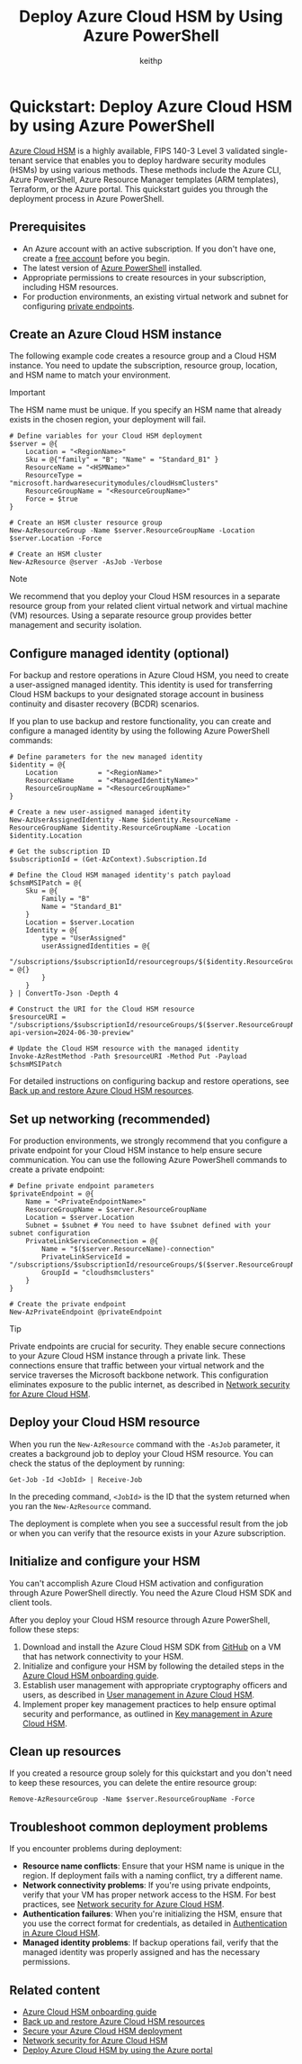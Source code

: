 ﻿---
title: Deploy Azure Cloud HSM by Using Azure PowerShell
description: Learn how to deploy Azure Cloud HSM into an existing virtual network by using Azure PowerShell.
author: keithp
manager: keithp
ms.service: azure-cloud-hsm
ms.topic: quickstart
ms.date: 03/20/2025
ms.author: keithp

#customer intent: As an IT pro decision-maker, I'm looking for key storage capability within the Azure cloud platform that meets FIPS 140-3 Level 3 certification and that gives me exclusive access to a dedicated hardware security module.

#Supported Use Cases: Azure Cloud HSM provides a secure and customer-owned HSM for storing cryptographic keys and performing cryptographic operations. It supports various applications, including PKCS#11, offload of SSL/TLS processing, CA private key protection, and transparent data encryption. It also supports document and code signing.

#Not Supported Use Cases: Azure Cloud HSM is IaaS only. It doesn't integrate with other Azure services, doesn't have a REST API, and doesn't support encryption at rest.
---

# Quickstart: Deploy Azure Cloud HSM by using Azure PowerShell

[Azure Cloud HSM](overview.md) is a highly available, FIPS 140-3 Level 3 validated single-tenant service that enables you to deploy hardware security modules (HSMs) by using various methods. These methods include the Azure CLI, Azure PowerShell, Azure Resource Manager templates (ARM templates), Terraform, or the Azure portal. This quickstart guides you through the deployment process in Azure PowerShell.

## Prerequisites

- An Azure account with an active subscription. If you don't have one, create a [free account](https://azure.microsoft.com/free/?WT.mc_id=A261C142F) before you begin.
- The latest version of [Azure PowerShell](/powershell/azure/install-azure-powershell) installed.
- Appropriate permissions to create resources in your subscription, including HSM resources.
- For production environments, an existing virtual network and subnet for configuring [private endpoints](/azure/private-link/private-endpoint-overview).

## Create an Azure Cloud HSM instance

The following example code creates a resource group and a Cloud HSM instance. You need to update the subscription, resource group, location, and HSM name to match your environment.

> [!IMPORTANT]
> The HSM name must be unique. If you specify an HSM name that already exists in the chosen region, your deployment will fail.

```azurepowershell-interactive
# Define variables for your Cloud HSM deployment
$server = @{
    Location = "<RegionName>"
    Sku = @{"family" = "B"; "Name" = "Standard_B1" }
    ResourceName = "<HSMName>"
    ResourceType = "microsoft.hardwaresecuritymodules/cloudHsmClusters"
    ResourceGroupName = "<ResourceGroupName>"
    Force = $true
}

# Create an HSM cluster resource group
New-AzResourceGroup -Name $server.ResourceGroupName -Location $server.Location -Force

# Create an HSM cluster
New-AzResource @server -AsJob -Verbose
```

> [!NOTE]
> We recommend that you deploy your Cloud HSM resources in a separate resource group from your related client virtual network and virtual machine (VM) resources. Using a separate resource group provides better management and security isolation.

## Configure managed identity (optional)

For backup and restore operations in Azure Cloud HSM, you need to create a user-assigned managed identity. This identity is used for transferring Cloud HSM backups to your designated storage account in business continuity and disaster recovery (BCDR) scenarios.

If you plan to use backup and restore functionality, you can create and configure a managed identity by using the following Azure PowerShell commands:

```azurepowershell-interactive
# Define parameters for the new managed identity
$identity = @{
    Location          = "<RegionName>"                                         
    ResourceName      = "<ManagedIdentityName>"                                         
    ResourceGroupName = "<ResourceGroupName>"
}

# Create a new user-assigned managed identity
New-AzUserAssignedIdentity -Name $identity.ResourceName -ResourceGroupName $identity.ResourceGroupName -Location $identity.Location

# Get the subscription ID
$subscriptionId = (Get-AzContext).Subscription.Id

# Define the Cloud HSM managed identity's patch payload
$chsmMSIPatch = @{
    Sku = @{
        Family = "B"
        Name = "Standard_B1"
    }
    Location = $server.Location
    Identity = @{
        type = "UserAssigned"
        userAssignedIdentities = @{
            "/subscriptions/$subscriptionId/resourcegroups/$($identity.ResourceGroupName)/providers/Microsoft.ManagedIdentity/userAssignedIdentities/$($identity.ResourceName)" = @{}
        }
    }
} | ConvertTo-Json -Depth 4

# Construct the URI for the Cloud HSM resource
$resourceURI = "/subscriptions/$subscriptionId/resourceGroups/$($server.ResourceGroupName)/providers/Microsoft.HardwareSecurityModules/cloudHsmClusters/$($server.ResourceName)?api-version=2024-06-30-preview"

# Update the Cloud HSM resource with the managed identity
Invoke-AzRestMethod -Path $resourceURI -Method Put -Payload $chsmMSIPatch
```

For detailed instructions on configuring backup and restore operations, see [Back up and restore Azure Cloud HSM resources](backup-restore.md).

## Set up networking (recommended)

For production environments, we strongly recommend that you configure a private endpoint for your Cloud HSM instance to help ensure secure communication. You can use the following Azure PowerShell commands to create a private endpoint:

```azurepowershell-interactive
# Define private endpoint parameters
$privateEndpoint = @{
    Name = "<PrivateEndpointName>"
    ResourceGroupName = $server.ResourceGroupName
    Location = $server.Location
    Subnet = $subnet # You need to have $subnet defined with your subnet configuration
    PrivateLinkServiceConnection = @{
        Name = "$($server.ResourceName)-connection"
        PrivateLinkServiceId = "/subscriptions/$subscriptionId/resourceGroups/$($server.ResourceGroupName)/providers/Microsoft.HardwareSecurityModules/cloudHsmClusters/$($server.ResourceName)"
        GroupId = "cloudhsmclusters"
    }
}

# Create the private endpoint
New-AzPrivateEndpoint @privateEndpoint
```

> [!TIP]
> Private endpoints are crucial for security. They enable secure connections to your Azure Cloud HSM instance through a private link. These connections ensure that traffic between your virtual network and the service traverses the Microsoft backbone network. This configuration eliminates exposure to the public internet, as described in [Network security for Azure Cloud HSM](network-security.md).

## Deploy your Cloud HSM resource

When you run the `New-AzResource` command with the `-AsJob` parameter, it creates a background job to deploy your Cloud HSM resource. You can check the status of the deployment by running:

```azurepowershell-interactive
Get-Job -Id <JobId> | Receive-Job
```

In the preceding command, `<JobId>` is the ID that the system returned when you ran the `New-AzResource` command.

The deployment is complete when you see a successful result from the job or when you can verify that the resource exists in your Azure subscription.

## Initialize and configure your HSM

You can't accomplish Azure Cloud HSM activation and configuration through Azure PowerShell directly. You need the Azure Cloud HSM SDK and client tools.

After you deploy your Cloud HSM resource through Azure PowerShell, follow these steps:

1. Download and install the Azure Cloud HSM SDK from [GitHub](https://github.com/microsoft/MicrosoftAzureCloudHSM/releases) on a VM that has network connectivity to your HSM.
2. Initialize and configure your HSM by following the detailed steps in the [Azure Cloud HSM onboarding guide](onboarding-guide.md).
3. Establish user management with appropriate cryptography officers and users, as described in [User management in Azure Cloud HSM](user-management.md).
4. Implement proper key management practices to help ensure optimal security and performance, as outlined in [Key management in Azure Cloud HSM](key-management.md).

## Clean up resources

If you created a resource group solely for this quickstart and you don't need to keep these resources, you can delete the entire resource group:

```azurepowershell-interactive
Remove-AzResourceGroup -Name $server.ResourceGroupName -Force
```

## Troubleshoot common deployment problems

If you encounter problems during deployment:

- **Resource name conflicts**: Ensure that your HSM name is unique in the region. If deployment fails with a naming conflict, try a different name.
- **Network connectivity problems**: If you're using private endpoints, verify that your VM has proper network access to the HSM. For best practices, see [Network security for Azure Cloud HSM](network-security.md).
- **Authentication failures**: When you're initializing the HSM, ensure that you use the correct format for credentials, as detailed in [Authentication in Azure Cloud HSM](authentication.md).
- **Managed identity problems**: If backup operations fail, verify that the managed identity was properly assigned and has the necessary permissions.

## Related content

- [Azure Cloud HSM onboarding guide](onboarding-guide.md)
- [Back up and restore Azure Cloud HSM resources](backup-restore.md)
- [Secure your Azure Cloud HSM deployment](secure-cloud-hsm.md)
- [Network security for Azure Cloud HSM](network-security.md)
- [Deploy Azure Cloud HSM by using the Azure portal](quickstart-portal.md)
